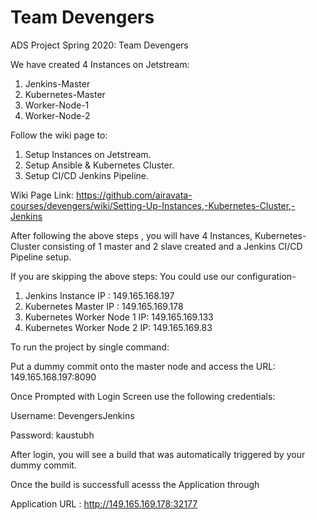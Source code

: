 # Team Devengers
ADS Project Spring 2020: Team Devengers

We have created 4 Instances on Jetstream:
1. Jenkins-Master
2. Kubernetes-Master
3. Worker-Node-1
4. Worker-Node-2

Follow the wiki page to:

1. Setup Instances on Jetstream.
2. Setup Ansible & Kubernetes Cluster.
3. Setup CI/CD Jenkins Pipeline.

Wiki Page Link:
https://github.com/airavata-courses/devengers/wiki/Setting-Up-Instances,-Kubernetes-Cluster,-Jenkins

After following the above steps , you will have 4 Instances, Kubernetes-Cluster
consisting of 1 master and 2 slave created and a Jenkins CI/CD Pipeline setup.

If you are skipping the above steps: You could use our configuration-

1. Jenkins Instance IP : 149.165.168.197
2. Kubernetes Master IP : 149.165.169.178
3. Kubernetes Worker Node 1 IP: 149.165.169.133
4. Kubernetes Worker Node 2 IP: 149.165.169.83

To run the project by single command:

Put a dummy commit onto the master node and access the URL: 149.165.168.197:8090

Once Prompted with Login Screen use the following credentials:

Username: DevengersJenkins

Password: kaustubh

After login, you will see a build that was automatically triggered by your dummy
commit.

Once the build is successfull acesss the Application through

Application URL : http://149.165.169.178:32177
